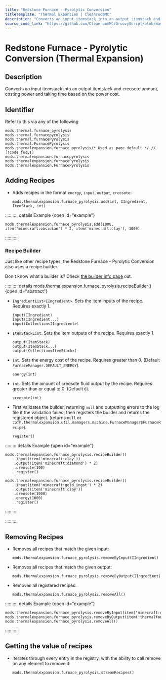 ```yaml
---
title: "Redstone Furnace - Pyrolytic Conversion"
titleTemplate: "Thermal Expansion | CleanroomMC"
description: "Converts an input itemstack into an output itemstack and creosote amount, costing power and taking time based on the power cost."
source_code_link: "https://github.com/CleanroomMC/GroovyScript/blob/master/src/main/java/com/cleanroommc/groovyscript/compat/mods/thermalexpansion/machine/FurnacePyrolysis.java"
---
```


# Redstone Furnace - Pyrolytic Conversion (Thermal Expansion)

## Description

Converts an input itemstack into an output itemstack and creosote amount, costing power and taking time based on the power cost.

## Identifier

Refer to this via any of the following:

```groovy:no-line-numbers {5}
mods.thermal.furnace_pyrolysis
mods.thermal.furnacepyrolysis
mods.thermal.furnacePyrolysis
mods.thermal.FurnacePyrolysis
mods.thermalexpansion.furnace_pyrolysis/* Used as page default */ // [!code focus]
mods.thermalexpansion.furnacepyrolysis
mods.thermalexpansion.furnacePyrolysis
mods.thermalexpansion.FurnacePyrolysis
```


## Adding Recipes

- Adds recipes in the format `energy`, `input`, `output`, `creosote`:

    ```groovy:no-line-numbers
    mods.thermalexpansion.furnace_pyrolysis.add(int, IIngredient, ItemStack, int)
    ```

:::::::::: details Example {open id="example"}
```groovy:no-line-numbers
mods.thermalexpansion.furnace_pyrolysis.add(1000, item('minecraft:obsidian') * 2, item('minecraft:clay'), 1000)
```

::::::::::

### Recipe Builder

Just like other recipe types, the Redstone Furnace - Pyrolytic Conversion also uses a recipe builder.

Don't know what a builder is? Check [the builder info page](../../groovy/builder.md) out.

:::::::::: details mods.thermalexpansion.furnace_pyrolysis.recipeBuilder() {open id="abstract"}
- `IngredientList<IIngredient>`. Sets the item inputs of the recipe. Requires exactly 1.

    ```groovy:no-line-numbers
    input(IIngredient)
    input(IIngredient...)
    input(Collection<IIngredient>)
    ```

- `ItemStackList`. Sets the item outputs of the recipe. Requires exactly 1.

    ```groovy:no-line-numbers
    output(ItemStack)
    output(ItemStack...)
    output(Collection<ItemStack>)
    ```

- `int`. Sets the energy cost of the recipe. Requires greater than 0. (Default `FurnaceManager.DEFAULT_ENERGY`).

    ```groovy:no-line-numbers
    energy(int)
    ```

- `int`. Sets the amount of creosote fluid output by the recipe. Requires greater than or equal to 0. (Default `0`).

    ```groovy:no-line-numbers
    creosote(int)
    ```

- First validates the builder, returning `null` and outputting errors to the log file if the validation failed, then registers the builder and returns the registered object. (returns `null` or `cofh.thermalexpansion.util.managers.machine.FurnaceManager$FurnaceRecipe`).

    ```groovy:no-line-numbers
    register()
    ```

::::::::: details Example {open id="example"}
```groovy:no-line-numbers
mods.thermalexpansion.furnace_pyrolysis.recipeBuilder()
    .input(item('minecraft:clay'))
    .output(item('minecraft:diamond') * 2)
    .creosote(100)
    .register()

mods.thermalexpansion.furnace_pyrolysis.recipeBuilder()
    .input(item('minecraft:gold_ingot') * 2)
    .output(item('minecraft:clay'))
    .creosote(1000)
    .energy(1000)
    .register()
```

:::::::::

::::::::::

## Removing Recipes

- Removes all recipes that match the given input:

    ```groovy:no-line-numbers
    mods.thermalexpansion.furnace_pyrolysis.removeByInput(IIngredient)
    ```

- Removes all recipes that match the given output:

    ```groovy:no-line-numbers
    mods.thermalexpansion.furnace_pyrolysis.removeByOutput(IIngredient)
    ```

- Removes all registered recipes:

    ```groovy:no-line-numbers
    mods.thermalexpansion.furnace_pyrolysis.removeAll()
    ```

:::::::::: details Example {open id="example"}
```groovy:no-line-numbers
mods.thermalexpansion.furnace_pyrolysis.removeByInput(item('minecraft:cactus:*'))
mods.thermalexpansion.furnace_pyrolysis.removeByOutput(item('thermalfoundation:storage_resource:1'))
mods.thermalexpansion.furnace_pyrolysis.removeAll()
```

::::::::::

## Getting the value of recipes

- Iterates through every entry in the registry, with the ability to call remove on any element to remove it:

    ```groovy:no-line-numbers
    mods.thermalexpansion.furnace_pyrolysis.streamRecipes()
    ```
